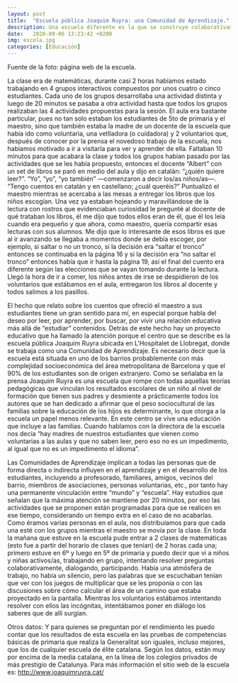 ```yaml
---
layout: post
title:  "Escuela pública Joaquim Ruyra: una Comunidad de Aprendizaje."
description: Una escuela diferente es la que se construye colaborativamente. 
date:   2020-09-06 13:23:42 +0200
img: escola.jpg
categories: [Educación]
---
```


Fuente de la foto: página web de la escuela.

La clase era de matemáticas, durante casi 2 horas habíamos estado trabajando en 4 grupos interactivos compuestos por unos cuatro o cinco estudiantes. Cada uno de los grupos desarrollaba una actividad distinta y luego de 20 minutos se pasaba a otra actividad hasta que todos los grupos realizaban las 4 actividades propuestas para la sesión. El aula era bastante particular, pues no tan solo estaban los estudiantes de 5to de primaria y el maestro, sino que también estaba la madre de un docente de la escuela que había ido como voluntaria, una vetlladora (o cuidadora) y 2 voluntarios que, después de conocer por la prensa el novedoso trabajo de la escuela, nos habíamos motivado a ir a visitarla para ver y aprender de ella. Faltaban 10 minutos para que acabara la clase y todos los grupos habían pasado por las actividades que se les había propuesto, entonces el docente “Albert” con un set de libros se paró en medio del aula y dijo en catalán: “¿quién quiere leer?”. “Yo”, “yo”, “yo también” —comenzaron a decir los/as niños/as—. “Tengo cuentos en catalán y en castellano; ¿cuál queréis?” Puntualizó el maestro mientras se acercaba a las mesas a entregar los libros que los niños escogían. Una vez ya estaban hojeando y maravillándose de la lectura con rostros que evidenciaban curiosidad le pregunté al docente de qué trataban los libros, él me dijo que todos ellos eran de él, que él los leía cuando era pequeño y que ahora, como maestro, quería compartir esas lecturas con sus alumnos. Me dijo que lo interesante de esos libros es que al ir avanzando se llegaba a momentos donde se debía escoger, por ejemplo, si saltar o no un tronco, si la decisión era “saltar el tronco” entonces se continuaba en la página 16 y si la decisión era “no saltar el tronco” entonces había que ir hasta la página 19, así el final del cuento era diferente según las elecciones que se vayan tomando durante la lectura. Llegó la hora de ir a comer, los niños antes de irse se despidieron de los voluntarios que estábamos en el aula, entregaron los libros al docente y todos salimos a los pasillos.

El hecho que relato sobre los cuentos que ofreció el maestro a sus estudiantes tiene un gran sentido para mí, en especial porque habla del deseo por leer, por aprender, por buscar, por vivir una relación educativa más allá de “estudiar” contenidos. Detrás de este hecho hay un proyecto educativo que ha llamado la atención porque el centro que se describe es la escuela pública Joaquim Ruyra ubicada en L'Hospitalet de Llobregat, donde se trabaja como una Comunidad de Aprendizaje. Es necesario decir que la escuela está situada en uno de los barrios probablemente con más complejidad socioeconómica del área metropolitana de Barcelona y que el 90% de los estudiantes son de origen extranjero. Como se señalaba en la prensa Joaquim Ruyra es una escuela que rompe con todas aquellas teorías pedagógicas que vinculan los resultados escolares de un niño al nivel de formación que tienen sus padres y desmiente a prácticamente todos los autores que se han dedicado a afirmar que el peso sociocultural de las familias sobre la educación de los hijos es determinante, lo que otorga a la escuela un papel menos relevante. En este centro se vive una educación que incluye a las familias. Cuando hablamos con la directora de la escuela nos decía “hay madres de nuestros estudiantes que vienen como voluntarias a las aulas y que no saben leer, pero eso no es un impedimento, al igual que no es un impedimento el idioma”.

Las Comunidades de Aprendizaje implican a todas las personas que de forma directa o indirecta influyen en el aprendizaje y en el desarrollo de los estudiantes, incluyendo a profesorado, familiares, amigos, vecinos del barrio, miembros de asociaciones, personas voluntarias, etc., por tanto hay una permanente vinculación entre “mundo” y “escuela”. Hay estudios que señalan que la máxima atención se mantiene por 20 minutos, por eso las actividades que se proponen están programadas para que se realicen en ese tiempo, considerando un tiempo extra en el caso de no acabarlas. Como éramos varias personas en el aula, nos distribuíamos para que cada una esté con los grupos mientras el maestro se movía por la clase. En toda la mañana que estuve en la escuela pude entrar a 2 clases de matemáticas (esto fue a partir del horario de clases que tenían) de 2 horas cada una; primero estuve en 6º y luego en 5º de primaria y puedo decir que vi a niños y niñas activos/as, trabajando en grupo, intentando resolver preguntas colaborativamente, dialogando, participando. Había una atmósfera de trabajo, no había un silencio, pero las palabras que se escuchaban tenían que ver con los juegos de multiplicar que se les proponía o con las discusiones sobre cómo calcular el área de un camino que estaba proyectado en la pantalla. Mientras los voluntarios estábamos intentando resolver con ellos las incógnitas, intentábamos poner en diálogo los saberes que de allí surgían.  

Otros datos: Y para quienes se preguntan por el rendimiento les puedo contar que los resultados de esta escuela en las pruebas de competencias básicas de primaria que realiza la Generalitat son iguales, incluso mejores, que los de cualquier escuela de élite catalana. Según los datos, están muy por encima de la media catalana, en la línea de los colegios privados de más prestigio de Catalunya. Para más información el sitio web de la escuela es: http://www.joaquimruyra.cat/